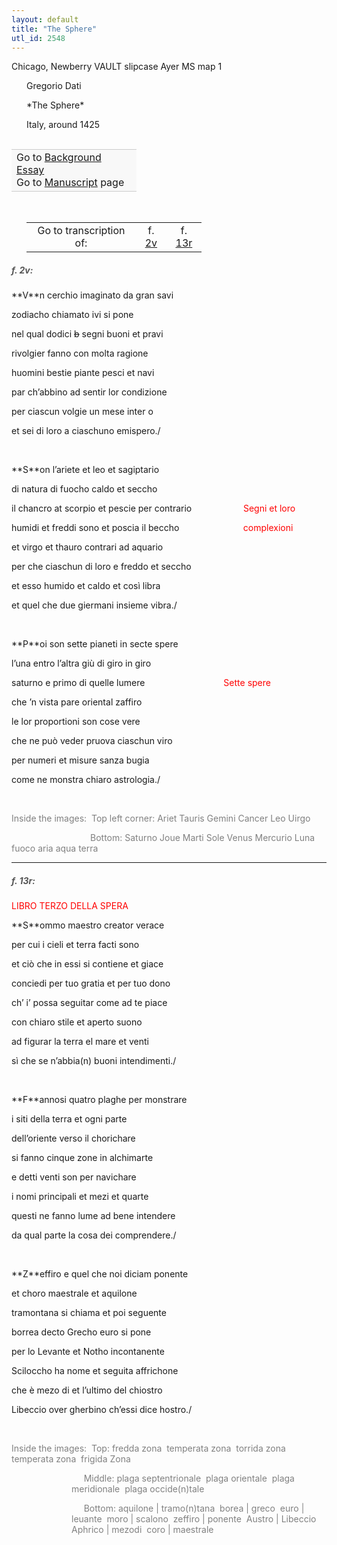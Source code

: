 ```yaml
---
layout: default
title: "The Sphere"
utl_id: 2548
---
```


<p>Chicago, Newberry VAULT slipcase Ayer MS map 1</p>
<p style="margin-left:.25in;">Gregorio Dati</p>
<p style="margin-left:.25in;">*The Sphere*</p>
<p style="margin-left:.25in;">Italy, around 1425</p>
<p style="font-size: 0.1em;"> </p>
<table border="0.5" cellpadding="1" cellspacing="1" style="width: 200px; background-color:#F8F8F8;"><tbody style="border-color:#ccc"><tr style="border-color:#ccc"><td>Go to <a href="https://centerfordigitalhumanities.github.io/Newberry-Italian-paleography/essay/004" target="_blank">Background Essay</a><br />
			Go to <a href="https://centerfordigitalhumanities.github.io/Newberry-Italian-paleography/www/record.html?id=004" target="_blank">Manuscript</a> page</td>
</tr></tbody></table><p> </p>

<table border="0.5" cellpadding="1" cellspacing="1" style="width: 280px; margin-left: 0.25in;"><tbody><tr style="border-color:#B3B6B7"><td style="text-align:center">Go to transcription of:</td>
<td style="text-align:center">f. <a href="#1">2v</a></td>
<td style="text-align:center">f. <a href="#2">13r</a></td>
</tr></tbody></table>
<h5 id="1" style="color:#555;">f. 2v:</h5>
<p>**V**n cerchio imaginato da gran savi</p>
<p>zodiacho chiamato ivi si pone</p>
<p>nel qual dodici <s>b</s> segni buoni et pravi</p>
<p>rivolgier fanno con molta ragione</p>
<p>huomini bestie piante pesci et navi</p>
<p>par ch’abbino ad sentir lor condizione</p>
<p>per ciascun volgie un mese inter o</p>
<p>et sei di loro a ciaschuno emispero./</p>
<p>                                              </p>
<p>**S**on l’ariete et leo et sagiptario</p>
<p>di natura di fuocho caldo et seccho</p>
<p>il chancro at scorpio et pescie per contrario                     <hi style="color:red;">Segni et loro</hi></p>
<p>humidi et freddi sono et poscia il beccho                          <hi style="color:red;">complexioni</hi></p>
<p>et virgo et thauro contrari ad aquario</p>
<p>per che ciaschun di loro e freddo et seccho</p>
<p>et esso humido et caldo et così libra</p>
<p>et quel che due giermani insieme vibra./</p>
<p> </p>
<p>**P**oi son sette pianeti in secte spere</p>
<p>l’una entro l’altra giù di giro in giro</p>
<p>saturno e primo di quelle lumere                                <hi style="color:red;">Sette spere</hi></p>
<p>che ’n vista pare oriental zaffiro</p>
<p>le lor proportioni son cose vere</p>
<p>che ne può veder pruova ciaschun viro</p>
<p>per numeri et misure sanza bugia</p>
<p>come ne monstra chiaro astrologia./</p>
<p> </p>
<p style="color:grey;">Inside the images:  Top left corner: Ariet Tauris Gemini Cancer Leo Uirgo</p>
<p style="color:grey;">                                Bottom: Saturno Joue Marti Sole Venus Mercurio Luna fuoco aria aqua terra</p>

<hr /><h5 id="2" style="color:#555;">f. 13r:</h5>
<p style="color:red;">LIBRO TERZO DELLA SPERA</p>
<p>**S**ommo maestro creator verace</p>
<p>per cui i cieli et terra facti sono</p>
<p>et ciò che in essi si contiene et giace</p>
<p>conciedi per tuo gratia et per tuo dono</p>
<p>ch’ i’ possa seguitar come ad te piace</p>
<p>con chiaro stile et aperto suono</p>
<p>ad figurar la terra el mare et venti</p>
<p>sì che se n’abbia(n) buoni intendimenti./</p>
<p> </p>
<p>**F**annosi quatro plaghe per monstrare</p>
<p>i siti della terra et ogni parte</p>
<p>dell’oriente verso il chorichare</p>
<p>si fanno cinque zone in alchimarte</p>
<p>e detti venti son per navichare</p>
<p>i nomi principali et mezi et quarte</p>
<p>questi ne fanno lume ad bene intendere</p>
<p>da qual parte la cosa dei comprendere./</p>
<p> </p>
<p>**Z**effiro e quel che noi diciam ponente</p>
<p>et choro maestrale et aquilone</p>
<p>tramontana si chiama et poi seguente</p>
<p>borrea decto Grecho euro si pone</p>
<p>per lo Levante et Notho incontanente</p>
<p>Sciloccho ha nome et seguita affrichone</p>
<p>che è mezo di et l’ultimo del chiostro</p>
<p>Libeccio over gherbino ch’essi dice hostro./</p>
<p> </p>
<p style="color:grey;">Inside the images:  Top: fredda zona  temperata zona  torrida zona  temperata zona  frigida Zona</p>
<p style="margin-left:1.0in; color:grey;">     Middle: plaga septentrionale  plaga orientale  plaga meridionale  plaga occide(n)tale</p>
<p style="margin-left:1.0in; color:grey;">     Bottom: aquilone | tramo(n)tana  borea | greco  euro | leuante  moro | scalono  zeffiro | ponente  Austro | Libeccio  Aphrico | mezodi  coro | maestrale</p>

